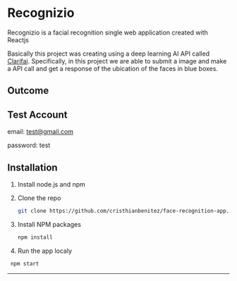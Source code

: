 # Recognizio

Recognizio is a facial recognition single web application created with Reactjs

Basically this project was creating using a deep learning AI API called [Clarifai](https://docs.clarifai.com/). Specifically, in this project we are able to submit a image and make a API call and get a response of the ubication of the faces in blue boxes.  
## Outcome
<!-- 
![](https://i.ibb.co/Wf5f4z6/screencapture-face-recognition-web-vercel-app-2021-12-19-13-38-38.png)
![](https://i.ibb.co/Bq2nqCn/screencapture-face-recognition-web-vercel-app-2021-12-19-13-36-03.png)
![](https://i.ibb.co/3yC9XW1/screencapture-face-recognition-web-vercel-app-2021-12-19-13-37-47.png)
 -->

## Test Account

email: test@gmail.com

password: test

## Installation

1. Install node.js and npm
2. Clone the repo

   ```sh
   git clone https://github.com/cristhianbenitez/face-recognition-app.git
   ```

3. Install NPM packages

   ```sh
   npm install
   ```

4. Run the app localy

```sh
 npm start
```

---
